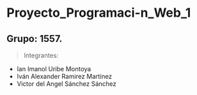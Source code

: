 # Proyecto_Programaci-n_Web_1
## Grupo: 1557.

> Integrantes:

* Ian Imanol Uribe Montoya 
* Iván Alexander Ramirez Martinez 
* Victor del Angel Sánchez Sánchez 
